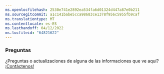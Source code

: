 ```yaml
---
ms.openlocfilehash: 2530e741e2892ea534fa6d01324d447a87e0b211
ms.sourcegitcommit: a1c141babe5cca98683ce1378f956c5955fb9caf
ms.translationtype: MT
ms.contentlocale: es-ES
ms.lasthandoff: 04/12/2022
ms.locfileid: "64821622"
---
```

### <a name="questions"></a>Preguntas

¿Preguntas o actualizaciones de alguna de las informaciones que ve aquí? <a href="https://aka.ms/AppComplianceQuestions" target="_blank">¡Contáctenos!</a>